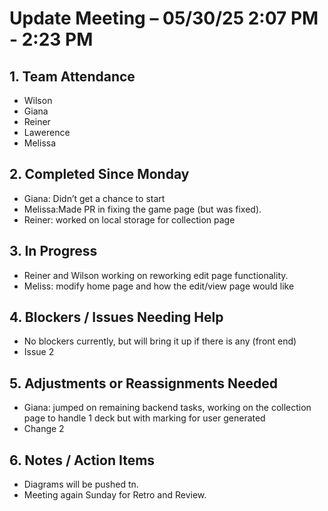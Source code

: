 # Update Meeting – 05/30/25 2:07 PM - 2:23 PM

## 1. Team Attendance
- Wilson
- Giana
- Reiner
- Lawerence
- Melissa

## 2. Completed Since Monday
- Giana: Didn’t get a chance to start
- Melissa:Made PR in fixing the game page (but was fixed).
- Reiner: worked on local storage for collection page

## 3. In Progress
- Reiner and Wilson working on reworking edit page functionality.
- Meliss: modify home page and how the edit/view page would like 

## 4. Blockers / Issues Needing Help
- No blockers currently, but will bring it up if there is any (front end)
- Issue 2

## 5. Adjustments or Reassignments Needed
- Giana: jumped on remaining backend tasks, working on the collection page to handle 1 deck but with marking for user generated 
- Change 2

## 6. Notes / Action Items
- Diagrams will be pushed tn.
- Meeting again Sunday for Retro and Review.